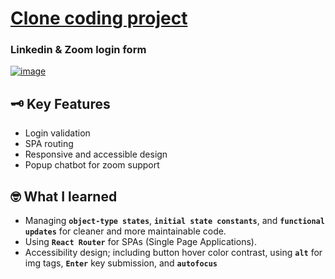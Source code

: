 # [Clone coding project](https://day-lee.github.io/react-login-form/)
### Linkedin & Zoom login form 

[![image](https://github.com/user-attachments/assets/b2bfecaa-4c44-4865-a8e8-701baf4b7376)](https://day-lee.github.io/react-login-form/)

## 🗝️ Key Features 
- Login validation
- SPA routing
- Responsive and accessible design
- Popup chatbot for zoom support 

## 🤓 What I learned
- Managing **`object-type states`**, **`initial state constants`**, and **`functional updates`** for cleaner and more maintainable code.
- Using **`React Router`** for SPAs (Single Page Applications).
- Accessibility design; including button hover color contrast, using **`alt`** for img tags, **`Enter`** key submission, and **`autofocus`**
